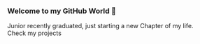 ### Welcome to my GitHub World 👋

Junior recently graduated, just starting a new Chapter of my life. \
Check my projects
